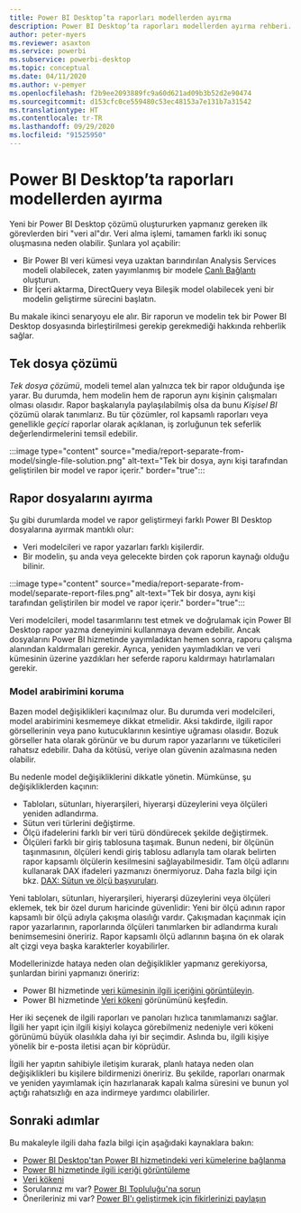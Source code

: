 ```yaml
---
title: Power BI Desktop’ta raporları modellerden ayırma
description: Power BI Desktop’ta raporları modellerden ayırma rehberi.
author: peter-myers
ms.reviewer: asaxton
ms.service: powerbi
ms.subservice: powerbi-desktop
ms.topic: conceptual
ms.date: 04/11/2020
ms.author: v-pemyer
ms.openlocfilehash: f2b9ee2093889fc9a60d621ad09b3b52d2e90474
ms.sourcegitcommit: d153cfc0ce559480c53ec48153a7e131b7a31542
ms.translationtype: HT
ms.contentlocale: tr-TR
ms.lasthandoff: 09/29/2020
ms.locfileid: "91525950"
---
```

# <a name="separate-reports-from-models-in-power-bi-desktop"></a>Power BI Desktop’ta raporları modellerden ayırma

Yeni bir Power BI Desktop çözümü oluştururken yapmanız gereken ilk görevlerden biri "veri al"dır. Veri alma işlemi, tamamen farklı iki sonuç oluşmasına neden olabilir. Şunlara yol açabilir:

- Bir Power BI veri kümesi veya uzaktan barındırılan Analysis Services modeli olabilecek, zaten yayımlanmış bir modele [Canlı Bağlantı](../connect-data/desktop-report-lifecycle-datasets.md) oluşturun.
- Bir İçeri aktarma, DirectQuery veya Bileşik model olabilecek yeni bir modelin geliştirme sürecini başlatın.

Bu makale ikinci senaryoyu ele alır. Bir raporun ve modelin tek bir Power BI Desktop dosyasında birleştirilmesi gerekip gerekmediği hakkında rehberlik sağlar.

## <a name="single-file-solution"></a>Tek dosya çözümü

_Tek dosya çözümü_, modeli temel alan yalnızca tek bir rapor olduğunda işe yarar. Bu durumda, hem modelin hem de raporun aynı kişinin çalışmaları olması olasıdır. Rapor başkalarıyla paylaşılabilmiş olsa da bunu _Kişisel BI_ çözümü olarak tanımlarız. Bu tür çözümler, rol kapsamlı raporları veya genellikle _geçici_ raporlar olarak açıklanan, iş zorluğunun tek seferlik değerlendirmelerini temsil edebilir.

:::image type="content" source="media/report-separate-from-model/single-file-solution.png" alt-text="Tek bir dosya, aynı kişi tarafından geliştirilen bir model ve rapor içerir." border="true":::

## <a name="separate-report-files"></a>Rapor dosyalarını ayırma

Şu gibi durumlarda model ve rapor geliştirmeyi farklı Power BI Desktop dosyalarına ayırmak mantıklı olur:

- Veri modelcileri ve rapor yazarları farklı kişilerdir.
- Bir modelin, şu anda veya gelecekte birden çok raporun kaynağı olduğu bilinir.

:::image type="content" source="media/report-separate-from-model/separate-report-files.png" alt-text="Tek bir dosya, aynı kişi tarafından geliştirilen bir model ve rapor içerir." border="true":::

Veri modelcileri, model tasarımlarını test etmek ve doğrulamak için Power BI Desktop rapor yazma deneyimini kullanmaya devam edebilir. Ancak dosyalarını Power BI hizmetinde yayımladıktan hemen sonra, raporu çalışma alanından kaldırmaları gerekir. Ayrıca, yeniden yayımladıkları ve veri kümesinin üzerine yazdıkları her seferde raporu kaldırmayı hatırlamaları gerekir.

### <a name="preserve-the-model-interface"></a>Model arabirimini koruma

Bazen model değişiklikleri kaçınılmaz olur. Bu durumda veri modelcileri, model arabirimini kesmemeye dikkat etmelidir. Aksi takdirde, ilgili rapor görsellerinin veya pano kutucuklarının kesintiye uğraması olasıdır. Bozuk görseller hata olarak görünür ve bu durum rapor yazarlarını ve tüketicileri rahatsız edebilir. Daha da kötüsü, veriye olan güvenin azalmasına neden olabilir.

Bu nedenle model değişikliklerini dikkatle yönetin. Mümkünse, şu değişikliklerden kaçının:

- Tabloları, sütunları, hiyerarşileri, hiyerarşi düzeylerini veya ölçüleri yeniden adlandırma.
- Sütun veri türlerini değiştirme.
- Ölçü ifadelerini farklı bir veri türü döndürecek şekilde değiştirmek.
- Ölçüleri farklı bir giriş tablosuna taşımak. Bunun nedeni, bir ölçünün taşınmasının, ölçüleri kendi giriş tablosu adlarıyla tam olarak belirten rapor kapsamlı ölçülerin kesilmesini sağlayabilmesidir. Tam ölçü adlarını kullanarak DAX ifadeleri yazmanızı önermiyoruz. Daha fazla bilgi için bkz. [DAX: Sütun ve ölçü başvuruları](dax-column-measure-references.md).

Yeni tabloları, sütunları, hiyerarşileri, hiyerarşi düzeylerini veya ölçüleri eklemek, tek bir özel durum haricinde güvenlidir: Yeni bir ölçü adının rapor kapsamlı bir ölçü adıyla çakışma olasılığı vardır. Çakışmadan kaçınmak için rapor yazarlarının, raporlarında ölçüleri tanımlarken bir adlandırma kuralı benimsemesini öneririz. Rapor kapsamlı ölçü adlarının başına ön ek olarak alt çizgi veya başka karakterler koyabilirler.

Modellerinizde hataya neden olan değişiklikler yapmanız gerekiyorsa, şunlardan birini yapmanızı öneririz:

- Power BI hizmetinde [veri kümesinin ilgili içeriğini görüntüleyin](../consumer/end-user-related.md).
- Power BI hizmetinde [Veri kökeni](../collaborate-share/service-data-lineage.md) görünümünü keşfedin.

Her iki seçenek de ilgili raporları ve panoları hızlıca tanımlamanızı sağlar. İlgili her yapıt için ilgili kişiyi kolayca görebilmeniz nedeniyle veri kökeni görünümü büyük olasılıkla daha iyi bir seçimdir. Aslında bu, ilgili kişiye yönelik bir e-posta iletisi açan bir köprüdür.

İlgili her yapıtın sahibiyle iletişim kurarak, planlı hataya neden olan değişiklikleri bu kişilere bildirmenizi öneririz. Bu şekilde, raporları onarmak ve yeniden yayımlamak için hazırlanarak kapalı kalma süresini ve bunun yol açtığı rahatsızlığı en aza indirmeye yardımcı olabilirler.

## <a name="next-steps"></a>Sonraki adımlar

Bu makaleyle ilgili daha fazla bilgi için aşağıdaki kaynaklara bakın:

- [Power BI Desktop'tan Power BI hizmetindeki veri kümelerine bağlanma](../connect-data/desktop-report-lifecycle-datasets.md)
- [Power BI hizmetinde ilgili içeriği görüntüleme](../consumer/end-user-related.md)
- [Veri kökeni](../collaborate-share/service-data-lineage.md)
- Sorularınız mı var? [Power BI Topluluğu'na sorun](https://community.powerbi.com/)
- Önerileriniz mi var? [Power BI'ı geliştirmek için fikirlerinizi paylaşın](https://ideas.powerbi.com/)
